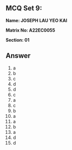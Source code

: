 ## MCQ Set 9:

**Name: JOSEPH LAU YEO KAI**

**Matrix No: A22EC0055**

**Section: 01**

## Answer
1. a
2. b
3. c
4. d
5. d
6. c
7. a
8. c
9. b
10. a
11. a
12. b
13. a
14. d
15. d
